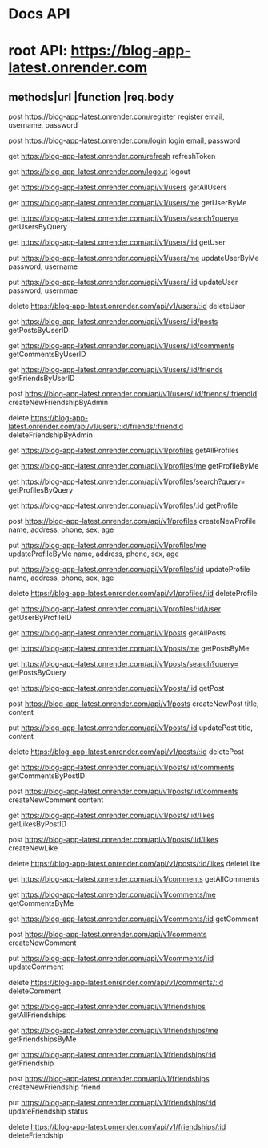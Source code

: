 # Docs API

# root API: https://blog-app-latest.onrender.com

## methods|url                                                                      |function                    |req.body

post      https://blog-app-latest.onrender.com/register                              register                     email, username, password 

post      https://blog-app-latest.onrender.com/login                                 login                        email, password

get       https://blog-app-latest.onrender.com/refresh                               refreshToken

get       https://blog-app-latest.onrender.com/logout                                logout

get       https://blog-app-latest.onrender.com/api/v1/users                          getAllUsers

get       https://blog-app-latest.onrender.com/api/v1/users/me                       getUserByMe

get       https://blog-app-latest.onrender.com/api/v1/users/search?query=            getUsersByQuery

get       https://blog-app-latest.onrender.com/api/v1/users/:id                      getUser

put       https://blog-app-latest.onrender.com/api/v1/users/me                       updateUserByMe               password, username

put       https://blog-app-latest.onrender.com/api/v1/users/:id                      updateUser                   password, usernmae

delete    https://blog-app-latest.onrender.com/api/v1/users/:id                      deleteUser

get       https://blog-app-latest.onrender.com/api/v1/users/:id/posts                getPostsByUserID

get       https://blog-app-latest.onrender.com/api/v1/users/:id/comments             getCommentsByUserID

get       https://blog-app-latest.onrender.com/api/v1/users/:id/friends              getFriendsByUserID

post      https://blog-app-latest.onrender.com/api/v1/users/:id/friends/:friendId    createNewFriendshipByAdmin

delete    https://blog-app-latest.onrender.com/api/v1/users/:id/friends/:friendId    deleteFriendshipByAdmin


get       https://blog-app-latest.onrender.com/api/v1/profiles                       getAllProfiles

get       https://blog-app-latest.onrender.com/api/v1/profiles/me                    getProfileByMe

get       https://blog-app-latest.onrender.com/api/v1/profiles/search?query=         getProfilesByQuery

get       https://blog-app-latest.onrender.com/api/v1/profiles/:id                   getProfile

post      https://blog-app-latest.onrender.com/api/v1/profiles                       createNewProfile          name, address, phone, sex, age

put       https://blog-app-latest.onrender.com/api/v1/profiles/me                    updateProfileByMe         name, address, phone, sex, age

put       https://blog-app-latest.onrender.com/api/v1/profiles/:id                   updateProfile             name, address, phone, sex, age

delete    https://blog-app-latest.onrender.com/api/v1/profiles/:id                   deleteProfile

get       https://blog-app-latest.onrender.com/api/v1/profiles/:id/user              getUserByProfileID



get            https://blog-app-latest.onrender.com/api/v1/posts                     getAllPosts

get            https://blog-app-latest.onrender.com/api/v1/posts/me                  getPostsByMe

get            https://blog-app-latest.onrender.com/api/v1/posts/search?query=       getPostsByQuery

get            https://blog-app-latest.onrender.com/api/v1/posts/:id                 getPost

post            https://blog-app-latest.onrender.com/api/v1/posts                    createNewPost              title, content

put            https://blog-app-latest.onrender.com/api/v1/posts/:id                 updatePost                 title, content

delete            https://blog-app-latest.onrender.com/api/v1/posts/:id              deletePost

get            https://blog-app-latest.onrender.com/api/v1/posts/:id/comments        getCommentsByPostID        

post            https://blog-app-latest.onrender.com/api/v1/posts/:id/comments       createNewComment           content

get            https://blog-app-latest.onrender.com/api/v1/posts/:id/likes           getLikesByPostID

post            https://blog-app-latest.onrender.com/api/v1/posts/:id/likes          createNewLike

delete            https://blog-app-latest.onrender.com/api/v1/posts/:id/likes        deleteLike



get            https://blog-app-latest.onrender.com/api/v1/comments                  getAllComments

get            https://blog-app-latest.onrender.com/api/v1/comments/me               getCommentsByMe

get            https://blog-app-latest.onrender.com/api/v1/comments/:id              getComment

post            https://blog-app-latest.onrender.com/api/v1/comments                 createNewComment

put            https://blog-app-latest.onrender.com/api/v1/comments/:id              updateComment

delete            https://blog-app-latest.onrender.com/api/v1/comments/:id           deleteComment


get            https://blog-app-latest.onrender.com/api/v1/friendships               getAllFriendships

get            https://blog-app-latest.onrender.com/api/v1/friendships/me            getFriendshipsByMe

get            https://blog-app-latest.onrender.com/api/v1/friendships/:id           getFriendship

post            https://blog-app-latest.onrender.com/api/v1/friendships              createNewFriendship          friend

put            https://blog-app-latest.onrender.com/api/v1/friendships/:id           updateFriendship             status

delete            https://blog-app-latest.onrender.com/api/v1/friendships/:id        deleteFriendship




